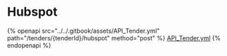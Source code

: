 # Hubspot

{% openapi src="../../.gitbook/assets/API_Tender.yml" path="/tenders/{tenderId}/hubspot" method="post" %}
[API_Tender.yml](../../.gitbook/assets/API_Tender.yml)
{% endopenapi %}
